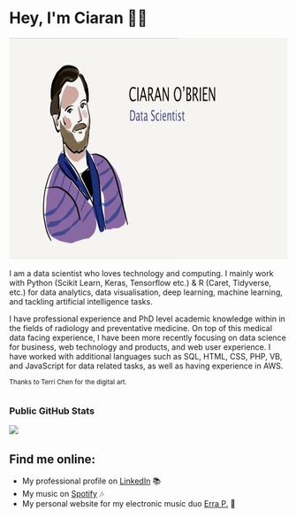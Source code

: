 # Hey, I'm Ciaran 👋🏻
<div id="header" align="center">
<img src="https://github.com/obrienciaran/obrienciaran/blob/1c395a78ec035635f19c1b9e0363c119e1e3c080/ciaran_graphic.png" alt="a graphic and cartoon-like image of Ciaran O'Brien, data scientist." width="1000" height="400" class="centerImage">
</div>

<p>I am a data scientist who loves technology and computing. I mainly work with Python (Scikit Learn, Keras, Tensorflow etc.) & R (Caret, Tidyverse, etc.) for data analytics, data visualisation, deep learning, machine learning, and tackling artificial intelligence tasks. </p>

<p>I have professional experience and PhD level academic knowledge within in the fields of radiology and preventative medicine. On top of this medical data facing experience, I have been more recently focusing on data science for business, web technology and products, and web user experience. I have worked with additional languages such as SQL, HTML, CSS, PHP, VB, and JavaScript for data related tasks, as well as having experience in AWS.</p>

<sup>Thanks to Terri Chen for the digital art.</sup>

## <h3 align="left">Public GitHub Stats</h3>

<a href="">
  <img align="centre" src="https://github-readme-stats.vercel.app/api?username=obrienciaran&count_private=true&include_all_commits=true&show_icons=true&title_color=007bff&text_color=e7e7e7&icon_color=007bff&bg_color=171c28" />
<a />

## Find me online:
- My professional profile on <a href="https://www.linkedin.com/in/obrienciaran/">LinkedIn</a> 📚
- My music on <a href="https://open.spotify.com/track/3eEg2zCrtQOeMBbwpD1unp?si=ee003e10accf4e74"> Spotify</a> 🎶
- My personal website for my electronic music duo <a href="https://www.erraproject.com">Erra P.</a> 🤖
